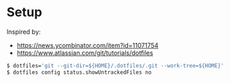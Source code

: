 # Setup

Inspired by:

- https://news.ycombinator.com/item?id=11071754 
- https://www.atlassian.com/git/tutorials/dotfiles

```sh
$ dotfiles='git --git-dir=${HOME}/.dotfiles/.git --work-tree=${HOME}'
$ dotfiles config status.showUntrackedFiles no

```
